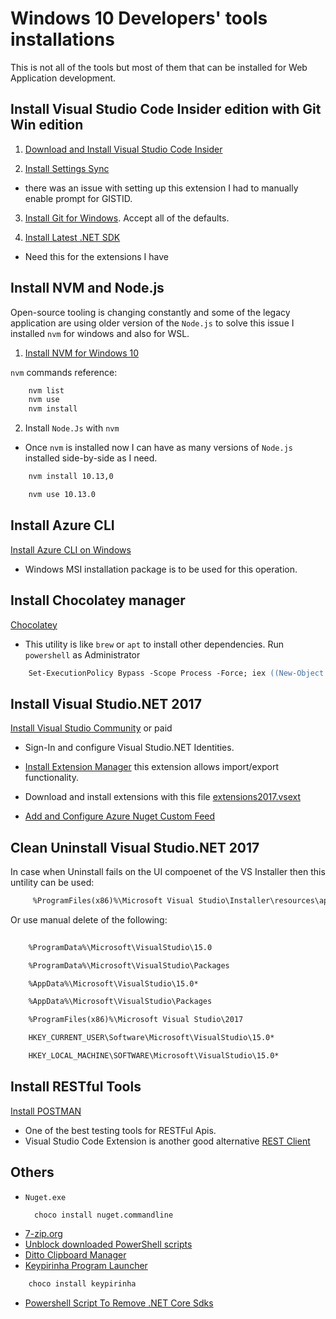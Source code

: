 # Windows 10 Developers' tools installations

This is not all of the tools but most of them that can be installed for Web Application development.

## Install Visual Studio Code Insider edition with Git Win edition

1. [Download and Install Visual Studio Code Insider](https://code.visualstudio.com/docs/?dv=win&build=insiders)

2. [Install Settings Sync](https://marketplace.visualstudio.com/items?itemName=Shan.code-settings-sync)
 - there was an issue with setting up this extension I had to manually enable prompt for GISTID.

3. [Install Git for Windows](https://git-scm.com/download/win). Accept all of the defaults.

4. [Install Latest .NET SDK](https://dotnet.microsoft.com/download)
 - Need this for the extensions I have

## Install NVM and Node.js
Open-source tooling is changing constantly and some of the legacy application are using older version of the `Node.js` to solve this issue I installed `nvm` for windows and also for WSL.

1. [Install NVM for Windows 10](https://github.com/coreybutler/nvm-windows/releases)

`nvm` commands reference:
``` cmd
    nvm list
    nvm use
    nvm install
```

2. Install `Node.Js` with `nvm`

- Once `nvm` is installed now I can have as many versions of `Node.js` installed side-by-side as I need.

```cmd
    nvm install 10.13,0

    nvm use 10.13.0
```
## Install Azure CLI

[Install Azure CLI on Windows](https://docs.microsoft.com/en-us/cli/azure/install-azure-cli-windows?view=azure-cli-latest)

- Windows MSI installation package is to be used for this operation.

## Install Chocolatey manager

[Chocolatey](https://chocolatey.org/install)

- This utility is like `brew` or `apt` to install other dependencies.
  Run `powershell` as Administrator

```ps
    Set-ExecutionPolicy Bypass -Scope Process -Force; iex ((New-Object System.Net.WebClient).DownloadString('https://chocolatey.org/install.ps1'))
```

## Install Visual Studio.NET 2017

[Install Visual Studio Community](https://visualstudio.microsoft.com/thank-you-downloading-visual-studio/?sku=Community&rel=15) or paid

- Sign-In and configure Visual Studio.NET Identities.

- [Install Extension Manager](https://marketplace.visualstudio.com/items?itemName=MadsKristensen.ExtensionManager) this extension allows import/export functionality.

- Download and install extensions with this file [extensions2017.vsext](https://gist.githubusercontent.com/kdcllc/23670c0a73de3ae880bbb2dc969e2356/raw/d614cdfec60cdb0f41893e1daace7122f327116f/extensions2017.vsext)

- [Add and Configure Azure Nuget Custom Feed](./azure-nuget-feed.md)

## Clean Uninstall Visual Studio.NET 2017

In case when Uninstall fails on the UI compoenet of the VS Installer then this untility can be used:

```cmd
     %ProgramFiles(x86)%\Microsoft Visual Studio\Installer\resources\app\layout\installcleanup.exe
```
Or use manual delete of the following:

```txt
    
    %ProgramData%\Microsoft\VisualStudio\15.0

    %ProgramData%\Microsoft\VisualStudio\Packages

    %AppData%\Microsoft\VisualStudio\15.0*

    %AppData%\Microsoft\VisualStudio\Packages

    %ProgramFiles(x86)%\Microsoft Visual Studio\2017

    HKEY_CURRENT_USER\Software\Microsoft\VisualStudio\15.0*

    HKEY_LOCAL_MACHINE\SOFTWARE\Microsoft\VisualStudio\15.0*
```

## Install RESTful Tools

[Install POSTMAN](https://www.getpostman.com/download?platform=win64)

- One of the best testing tools for RESTFul Apis.
- Visual Studio Code Extension is another good alternative [REST Client](https://github.com/Huachao/vscode-restclient)


## Others

- `Nuget.exe`
  ```cmd
    choco install nuget.commandline
  ```
- [7-zip.org](https://www.7-zip.org/download.html)
- [Unblock downloaded PowerShell scripts](https://social.technet.microsoft.com/wiki/contents/articles/38496.unblock-downloaded-powershell-scripts.aspx?Redirected=true)
- [Ditto Clipboard Manager](https://ditto-cp.sourceforge.io/)
- [Keypirinha Program Launcher](http://keypirinha.com/)
```cmd
    choco install keypirinha
```
- [Powershell Script To Remove .NET Core Sdks](./RemoveCoreSDKs.ps1)